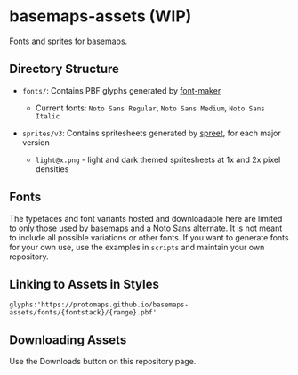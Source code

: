 # basemaps-assets (WIP)
Fonts and sprites for [basemaps](https://github.com/protomaps/basemaps).

## Directory Structure

* `fonts/`: Contains PBF glyphs generated by [font-maker](https://github.com/maplibre/font-maker)
  * Current fonts: `Noto Sans Regular`, `Noto Sans Medium`, `Noto Sans Italic`
 
* `sprites/v3`: Contains spritesheets generated by [spreet](https://github.com/flother/spreet), for each major version
  * `light@x.png` - light and dark themed spritesheets at 1x and 2x pixel densities

## Fonts

The typefaces and font variants hosted and downloadable here are limited to only those used by [basemaps](https://github.com/protomaps/basemaps) and a Noto Sans alternate. It is not meant to include all possible variations or other fonts. If you want to generate fonts for your own use, use the examples in `scripts` and maintain your own repository.

## Linking to Assets in Styles

```
glyphs:'https://protomaps.github.io/basemaps-assets/fonts/{fontstack}/{range}.pbf'
```

## Downloading Assets

Use the Downloads button on this repository page.
